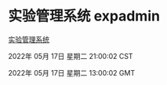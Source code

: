 # 实验管理系统 expadmin
[实验管理系统](http://59.174.27.92:56808/expadmin-782313d2-e1b1-4ea7-932e-3a55e6a1a4d0/)

2022年 05月 17日 星期二 21:00:02 CST

2022年 05月 17日 星期二 13:00:02 GMT
